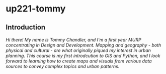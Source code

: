 # up221-tommy
## Introduction
###### Hi there! My name is Tommy Chandler, and I'm a first year MURP concentrating in Design and Development. Mapping and geography - both physical and cultural - are what originally piqued my interest in urban planning. This course is my first introdcution to GIS and Python, and I look forward to learning how to create maps and visuals from various data sources to convey complex topics and urban patterns.
